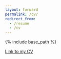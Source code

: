 ```yaml
---
layout: forward
permalink: /cv/
redirect_from:
  - /resume
  - /cv
---
```


{% include base_path %}

[Link to my CV](https://drive.google.com/file/d/1JpwM2UUtm8bvMU090gdG5jjB63Kvvg-g/view?usp=sharing)
